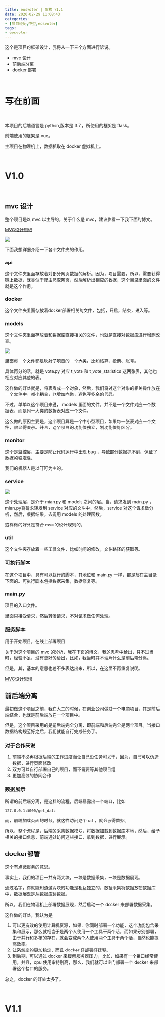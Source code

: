 ```yaml
---
title: eosvoter | 架构 v1.1
date: 2020-02-29 11:08:43
categories:
- [项目经历,中型,eosvoter]
tags:
- eosvoter
---
```

这个是项目的框架设计，我将从一下三个方面进行诉说。

- mvc 设计
- 前后端分离
- docker 部署

<!-- more -->

<br/>

# 写在前面

<br/>

本项目的后端语言是 python,版本是 3.7 ，所使用的框架是 flask。

前端使用的框架是 vue。

主项目在物理机上，数据抓取在 docker 虚拟机上。

<br/>

# V1.0

<br/>

## mvc 设计

整个项目是以 mvc 以主导的，关于什么是 mvc，建议你看一下我下面的博文。

[MVC设计思想](https://benpaodewoniu.github.io/2019/10/06/designthinkings0/)

![](/images/eos_voter/7_0.png)

下面我想详细介绍一下各个文件夹的作用。

### api

这个文件夹里面存放着对部分网页数据的解析。因为，项目需要，所以，需要获得链上数据，就类似于爬虫爬取网页，然后解析出相应的数据，这个目录里面的文件就是这个作用。

### docker

这个文件夹里面存放着docker部署相关的文件，包括，开启，结束，进入等。

### models

这个文件夹里面存放着和数据库直接相关的文件，也就是直接对数据库进行增删改查。

![](/images/eos_voter/7_1.png)

里面每一个文件都是映射了项目的一个大类，比如结算、投票、账号。

具体再分的话，就是 vote.py 对应 t_vote 和 t_vote_statistics 这两张表，其他也相应对应其他的表。

这样做的好处就是，将表看成一个对象，然后，我们将对这个对象的相关操作放在一个文件中，减小耦合，也增加内聚，避免写多余的代码。

不过，单单以这个项目来说， models 里面的文件，并不是一个文件对应一个数据表，而是同一大类的数据表对应一个文件。

这么做的原因主要是，这个项目算是一个中小型项目，如果每一张表对应一个文件，很显得很杂。并且，这个项目的功能很独立，划功能很好区分。

### monitor

这个是监控层，主要是防止代码运行中出现 bug ，导致部分数据抓不到，保证了数据的稳定性。

我们的机器人是以叮叮为主的。

### service

![](/images/eos_voter/7_2.png)

这个处理层，是介于 mian.py 和 models 之间的层。当，请求发到 main.py ，mian.py将请求转发到 service 对应的文件中，然后，service 对这个请求做分析，然后，根据结果，去调用 models 的处理函数。

这样做的好处是符合 mvc 的设计规则的。

### util

这个文件夹存放着一些工具文件，比如时间的修改，文件路径的获取等。

### 可执行脚本

在这个项目中，具有可以执行的脚本，其地位和 main.py 一样，都是放在主目录下面的。可执行脚本包括数据采集，数据修复等。

### main.py

项目的入口文件。

里面只接受请求，然后转发请求，不对请求做任何处理。

### 服务脚本

用于开始项目，在线上部署项目

关于对这个项目的 mvc 的分析，我在下面的博文，我的思考中给出，只不过当时，经验不足，没有更好的给出，比如，我当时并不理解什么是前后端分离。

但是，其，基本的意思也差不多表达出来，所以，在这里不再重复说明。

[MVC设计思想](https://benpaodewoniu.github.io/2019/10/06/designthinkings0/)

## 前后端分离

最初做这个项目之前，我在大二的时候，在创业公司做过一个电商项目，其是前后端结合，也就是前后端放在一个项目中。

但是，这个项目采用的是前后端完全分离，即前端和后端完全是两个项目。当接口数据结构规范好之后，我们就能自行完成任务了。

### 对于合作来说

1. 前端不必再根据后端的工作进度而让自己没任务可以干，因为，自己可以伪造数据，进行页面修改
2. 双方可以自行部署自己的项目，而不需要等其他项目组
3. 更加高效的协同合作

### 数据展示

所谓的前后端分离，是这样的流程，后端暴露出一个端口，比如

	127.0.0.1:5000/get_data

而，前端加载页面的时候，就这样访问这个 url ，就会获得数据。

所以，整个流程是，后端的采集数据模块，将数据加载到数据库本地，然后，给予相关的接口信息，前端通过访问这些接口，拿到数据，进行展示。

## docker部署

这个有点微服务的意思。

事实上，我们的项目一共有两大块，一块是数据采集，一块是数据展现。

通过名字，你就能知道这两块的功能是相互独立的，数据采集将数据放在数据库中，数据展现是从数据库读数据。

所以，我们在物理机上部署数据展现，然后启动一个 docker 来部署数据采集。

这样做的好处，我认为是

1. 可以更有效的使用计算机资源，如果，你同时部署一个功能，这个功能包含采集和展示，那么就相当于是两个人使用一个工具干两个活，而如果分别部署，由于并行和多核的存在，就会变成两个人使用两个工具干两个活，自然也能提高效率。
2. 让系统变的更加稳定，而且 docker 好部署好迁移。
3. 到后期，可以通过 docker 来缓解服务器压力，比如，如果有一个接口经常使用，并且，cpu 使用率特别高，那么，我们就可以专门部署一个 docker 来部署这个接口的服务。

总之，docker 的好处太多了。

<br/>

# V1.1

<br/>



